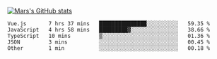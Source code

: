 [![Mars's GitHub stats](https://github-readme-stats.vercel.app/api?username=unbrain)](https://github.com/unbrain/github-readme-stats)

<!--START_SECTION:waka-->

```text
Vue.js       7 hrs 37 mins   ███████████████░░░░░░░░░░   59.35 %
JavaScript   4 hrs 58 mins   █████████▓░░░░░░░░░░░░░░░   38.66 %
TypeScript   10 mins         ▒░░░░░░░░░░░░░░░░░░░░░░░░   01.36 %
JSON         3 mins          ░░░░░░░░░░░░░░░░░░░░░░░░░   00.45 %
Other        1 min           ░░░░░░░░░░░░░░░░░░░░░░░░░   00.18 %
```

<!--END_SECTION:waka-->
